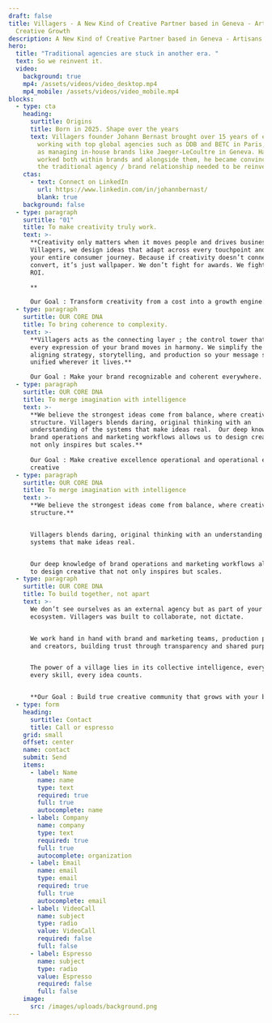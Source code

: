 ```yaml
---
draft: false
title: Villagers - A New Kind of Creative Partner based in Geneva - Artisans of
  Creative Growth
description: A New Kind of Creative Partner based in Geneva - Artisans of Creative Growth
hero:
  title: "Traditional agencies are stuck in another era. "
  text: So we reinvent it.
  video:
    background: true
    mp4: /assets/videos/video_desktop.mp4
    mp4_mobile: /assets/videos/video_mobile.mp4
blocks:
  - type: cta
    heading:
      surtitle: Origins
      title: Born in 2025. Shape over the years
      text: Villagers founder Johann Bernast brought over 15 years of experience
        working with top global agencies such as DDB and BETC in Paris, as well
        as managing in-house brands like Jaeger-LeCoultre in Geneva. Having
        worked both within brands and alongside them, he became convinced that
        the traditional agency / brand relationship needed to be reinvented.
    ctas:
      - text: Connect on LinkedIn
        url: https://www.linkedin.com/in/johannbernast/
        blank: true
    background: false
  - type: paragraph
    surtitle: "01"
    title: To make creativity truly work.
    text: >-
      **Creativity only matters when it moves people and drives business. At
      Villagers, we design ideas that adapt across every touchpoint and feed
      your entire consumer journey. Because if creativity doesn’t connect and
      convert, it’s just wallpaper. We don’t fight for awards. We fight for
      ROI.  

      **  

      Our Goal : Transform creativity from a cost into a growth engine.
  - type: paragraph
    surtitle: OUR CORE DNA
    title: To bring coherence to complexity.
    text: >-
      **Villagers acts as the connecting layer ; the control tower that ensures
      every expression of your brand moves in harmony. We simplify the complex,
      aligning strategy, storytelling, and production so your message stays
      unified wherever it lives.**  

      Our Goal : Make your brand recognizable and coherent everywhere.
  - type: paragraph
    surtitle: OUR CORE DNA
    title: To merge imagination with intelligence
    text: >-
      **We believe the strongest ideas come from balance, where creativity meets
      structure. Villagers blends daring, original thinking with an
      understanding of the systems that make ideas real.  Our deep knowledge of
      brand operations and marketing workflows allows us to design creative that
      not only inspires but scales.**   
        
      Our Goal : Make creative excellence operational and operational excellence
      creative
  - type: paragraph
    surtitle: OUR CORE DNA
    title: To merge imagination with intelligence
    text: >-
      **We believe the strongest ideas come from balance, where creativity meets
      structure.**


      Villagers blends daring, original thinking with an understanding of the
      systems that make ideas real. 


      Our deep knowledge of brand operations and marketing workflows allows us
      to design creative that not only inspires but scales.
  - type: paragraph
    surtitle: OUR CORE DNA
    title: To build together, not apart
    text: >-
      We don’t see ourselves as an external agency but as part of your
      ecosystem. Villagers was built to collaborate, not dictate.


      We work hand in hand with brand and marketing teams, production partners,
      and creators, building trust through transparency and shared purpose. 


      The power of a village lies in its collective intelligence, every voice,
      every skill, every idea counts.


      **Our Goal : Build true creative community that grows with your brand.**
  - type: form
    heading:
      surtitle: Contact
      title: Call or espresso
    grid: small
    offset: center
    name: contact
    submit: Send
    items:
      - label: Name
        name: name
        type: text
        required: true
        full: true
        autocomplete: name
      - label: Company
        name: company
        type: text
        required: true
        full: true
        autocomplete: organization
      - label: Email
        name: email
        type: email
        required: true
        full: true
        autocomplete: email
      - label: VideoCall
        name: subject
        type: radio
        value: VideoCall
        required: false
        full: false
      - label: Espresso
        name: subject
        type: radio
        value: Espresso
        required: false
        full: false
    image:
      src: /images/uploads/background.png
---
```

